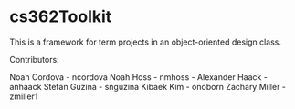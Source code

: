 # cs362Toolkit
This is a framework for term projects in an object-oriented design class.

Contributors:

Noah Cordova - ncordova
Noah Hoss - nmhoss -
Alexander Haack - anhaack
Stefan Guzina - snguzina
Kibaek Kim - onoborn
Zachary Miller -zmiller1